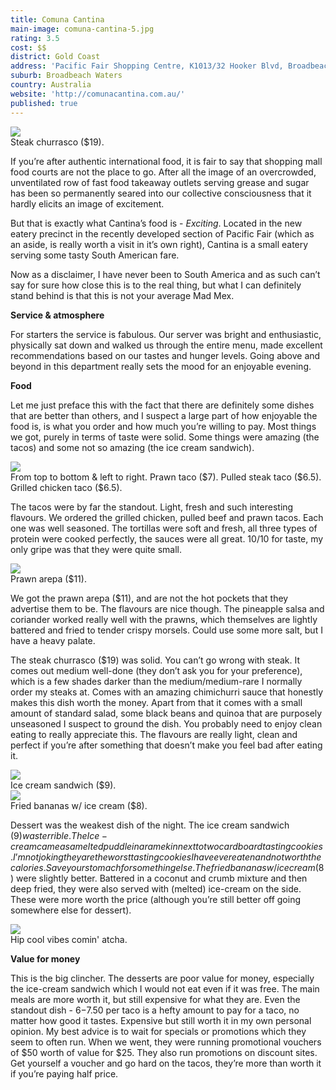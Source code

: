 ```yaml
---
title: Comuna Cantina
main-image: comuna-cantina-5.jpg
rating: 3.5
cost: $$
district: Gold Coast
address: 'Pacific Fair Shopping Centre, K1013/32 Hooker Blvd, Broadbeach Waters QLD 4218, Australia'
suburb: Broadbeach Waters
country: Australia
website: 'http://comunacantina.com.au/'
published: true
---
```


<div class="post-image"><img src="{{ site.baseurl }}/assets/img/posts/{{ page.main-image }}"></div>
<span class="caption">Steak churrasco ($19).</span>

If you’re after authentic international food, it is fair to say that shopping mall food courts are not the place to go. After all the image of an overcrowded, unventilated row of fast food takeaway outlets serving grease and sugar has been so permanently seared into our collective consciousness that it hardly elicits an image of excitement. 

But that is exactly what Cantina’s food is - <em>Exciting</em>. Located in the new eatery precinct in the recently developed section of Pacific Fair (which as an aside, is really worth a visit in it’s own right), Cantina is a small eatery serving some tasty South American fare. 

Now as a disclaimer, I have never been to South America and as such can’t say for sure how close this is to the real thing, but what I can definitely stand behind is that this is not your average Mad Mex.

<b>Service &amp; atmosphere</b>

For starters the service is fabulous. Our server was bright and enthusiastic, physically sat down and walked us through the entire menu, made excellent recommendations based on our tastes and hunger levels. Going above and beyond in this department really sets the mood for an enjoyable evening. 

<b>Food</b>

Let me just preface this with the fact that there are definitely some dishes that are better than others, and I suspect a large part of how enjoyable the food is, is what you order and how much you’re willing to pay. Most things we got, purely in terms of taste were solid. Some things were amazing (the tacos) and some not so amazing (the ice cream sandwich).

<div class="post-image"><img src="{{ site.baseurl }}/assets/img/posts/comuna-cantina-6.jpg"></div>
<span class="caption">From top to bottom & left to right. Prawn taco ($7). Pulled steak taco ($6.5). Grilled chicken taco ($6.5).</span>

The tacos were by far the standout. Light, fresh and such interesting flavours. We ordered the grilled chicken, pulled beef and prawn tacos. Each one was well seasoned. The tortillas were soft and fresh, all three types of protein were cooked perfectly, the sauces were all great. 10/10 for taste, my only gripe was that they were quite small.

<div class="post-image"><img src="{{ site.baseurl }}/assets/img/posts/comuna-cantina-2.jpg"></div>
<span class="caption">Prawn arepa ($11).</span>

We got the prawn arepa ($11), and are not the hot pockets that they advertise them to be. The flavours are nice though. The pineapple salsa and coriander worked really well with the prawns, which themselves are lightly battered and fried to tender crispy morsels. Could use some more salt, but I have a heavy palate.

The steak churrasco ($19) was solid. You can’t go wrong with steak. It comes out medium well-done (they don’t ask you for your preference), which is a few shades darker than the medium/medium-rare I normally order my steaks at. Comes with an amazing chimichurri sauce that honestly makes this dish worth the money. Apart from that it comes with a small amount of standard salad, some black beans and quinoa that are purposely unseasoned I suspect to ground the dish. You probably need to enjoy clean eating to really appreciate this. The flavours are really light, clean and perfect if you’re after something that doesn’t make you feel bad after eating it.

<div class="post-image"><img src="{{ site.baseurl }}/assets/img/posts/comuna-cantina-3.jpg"></div>
<span class="caption">Ice cream sandwich ($9).</span>

<div class="post-image"><img src="{{ site.baseurl }}/assets/img/posts/comuna-cantina-4.jpg"></div>
<span class="caption">Fried bananas w/ ice cream ($8).</span>

Dessert was the weakest dish of the night. The ice cream sandwich ($9) was terrible. The Ice-cream came as a melted puddle in a ramekin next to two cardboard tasting cookies. I’m not joking they are the worst tasting cookies I have ever eaten and not worth the calories. Save your stomach for something else. The fried bananas w/ ice cream ($8) were slightly better. Battered in a coconut and crumb mixture and then deep fried, they were also served with (melted) ice-cream on the side. These were more worth the price (although you’re still better off going somewhere else for dessert).

<div class="post-image"><img src="{{ site.baseurl }}/assets/img/posts/comuna-cantina-1.jpg"></div>
<span class="caption">Hip cool vibes comin' atcha.</span>

<b>Value for money</b>

This is the big clincher. The desserts are poor value for money, especially the ice-cream sandwich which I would not eat even if it was free. The main meals are more worth it, but still expensive for what they are. Even the standout dish - $6-$7.50 per taco is a hefty amount to pay for a taco, no matter how good it tastes. Expensive but still worth it in my own personal opinion.  My best advice is to wait for specials or promotions which they seem to often run. When we went, they were running promotional vouchers of $50 worth of value for $25. They also run promotions on discount sites. Get yourself a voucher and go hard on the tacos, they’re more than worth it if you’re paying half price.